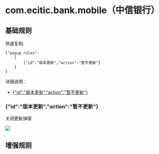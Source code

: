 # com.ecitic.bank.mobile（中信银行）

## 基础规则

快速复制:
```
{"popup_rules":
    [
        {"id":"版本更新","action":"暂不更新"}
    ]
}
```
详细说明：
- [{"id":"版本更新","action":"暂不更新"}](#id版本更新action暂不更新)

### {"id":"版本更新","action":"暂不更新"}
关闭更新弹窗

![](./assets/更新弹窗.jpg)


## 增强规则
